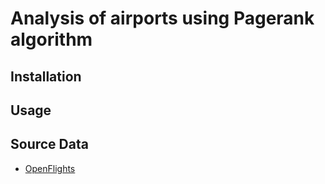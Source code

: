 # Analysis of airports using Pagerank algorithm 

## Installation 

## Usage

## Source Data
 - [OpenFlights](https://openflights.org/data.php#airport)